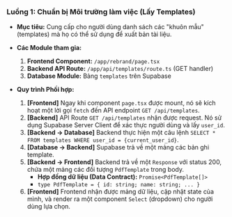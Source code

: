 ### **Luồng 1: Chuẩn bị Môi trường làm việc (Lấy Templates)**

- **Mục tiêu:** Cung cấp cho người dùng danh sách các "khuôn mẫu" (templates) mà họ có thể sử dụng để xuất bản tài liệu.

- **Các Module tham gia:**

  1.  **Frontend Component:** `/app/rebrand/page.tsx`
  2.  **Backend API Route:** `/app/api/templates/route.ts` (GET handler)
  3.  **Database Module:** Bảng `templates` trên Supabase

- **Quy trình Phối hợp:**
  1.  **[Frontend]** Ngay khi component `page.tsx` được mount, nó sẽ kích hoạt một lời gọi `fetch` đến API endpoint `GET /api/templates`.
  2.  **[Backend]** API Route `GET /api/templates` nhận được request. Nó sử dụng Supabase Server Client để xác thực người dùng và lấy `user_id`.
  3.  **[Backend -> Database]** Backend thực hiện một câu lệnh `SELECT * FROM templates WHERE user_id = {current_user_id}`.
  4.  **[Database -> Backend]** Supabase trả về một mảng các bản ghi template.
  5.  **[Backend -> Frontend]** Backend trả về một `Response` với status 200, chứa một mảng các đối tượng `PdfTemplate` trong body.
      - **Hợp đồng dữ liệu (Data Contract):** `Promise<PdfTemplate[]>`
      - `type PdfTemplate = { id: string; name: string; ... }`
  6.  **[Frontend]** Frontend nhận được mảng dữ liệu, cập nhật state của mình, và render ra một component `Select` (dropdown) cho người dùng lựa chọn.

